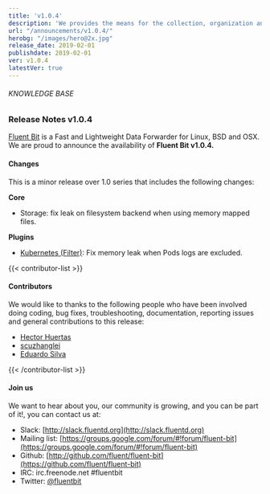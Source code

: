 ```yaml
---
title: 'v1.0.4'
description: 'We provides the means for the collection, organization and computerized retrieval of knowledge and Lightweight Data Forwarder for Linux, BSD and OSX. We are proud to announce the availability of Fluent Bit v1.0.4.'
url: "/announcements/v1.0.4/"
herobg: "/images/hero@2x.jpg"
release_date: 2019-02-01
publishdate: 2019-02-01
ver: v1.0.4
latestVer: true
---
```



###### KNOWLEDGE BASE

### Release Notes v1.0.4

[Fluent Bit](https://fluentbit.io/) is a Fast and Lightweight Data Forwarder for Linux, BSD and OSX. We are proud to announce the availability of **Fluent Bit v1.0.4.**

#### Changes

This is a minor release over 1.0 series that includes the following changes:


**Core**

* Storage: fix leak on filesystem backend when using memory mapped files.


**Plugins**

* [Kubernetes (Filter)](https://docs.fluentbit.io/manual/1.0/filter/kubernetes): Fix memory leak when Pods logs are excluded.



{{< contributor-list >}}

#### Contributors

We would like to thanks to the following people who have been involved doing coding, bug fixes, troubleshooting, documentation, reporting issues and general contributions to this release:

* [Hector Huertas](https://github.com/hectorhuertas)
* [scuzhanglei](https://github.com/scuzhanglei)
* [Eduardo Silva](https://github.com/edsiper)

{{< /contributor-list >}}

#### Join us

We want to hear about you, our community is growing, and you can be part of it!, you can contact us at:

* Slack: [http://slack.fluentd.org](http://slack.fluentd.org)
* Mailing list: [https://groups.google.com/forum/#!forum/fluent-bit](https://groups.google.com/forum/#!forum/fluent-bit)
* Github: [http://github.com/fluent/fluent-bit](https://github.com/fluent/fluent-bit)
* IRC: irc.freenode.net #fluentbit
* Twitter: [@fluentbit](https://twitter.com/fluentbit)